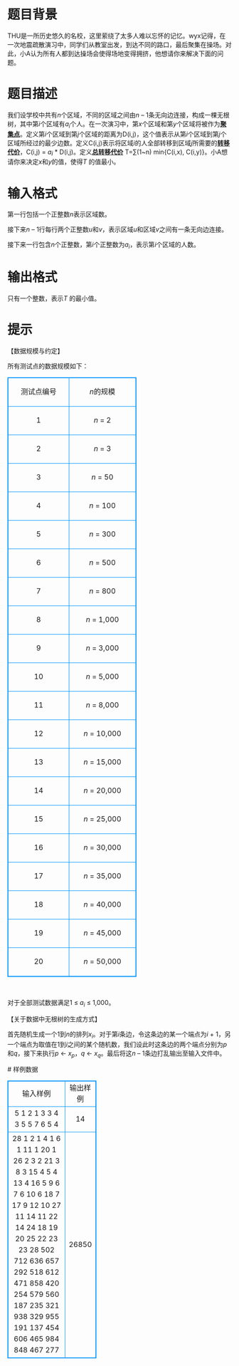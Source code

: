 # 

 
 # 题目背景 
<p>THU是一所历史悠久的名校，这里萦绕了太多人难以忘怀的记忆。wyx记得，在一次地震疏散演习中，同学们从教室出发，到达不同的路口，最后聚集在操场。对此，小A认为所有人都到达操场会使得场地变得拥挤，他想请你来解决下面的问题。</p> 

 
 # 题目描述 
<p>我们设学校中共有<em>n</em>个区域，不同的区域之间由<em>n</em>&nbsp;&ndash;&nbsp;1条无向边连接，构成一棵无根树，其中第<em>i</em>个区域有<em>a<sub>i</sub></em>个人。在一次演习中，第<em>x</em>个区域和第<em>y</em>个区域将被作为<strong><u>聚集点</u></strong>。定义第<em>i</em>个区域到第<em>j</em>个区域的距离为D(i,j)，这个值表示从第<em>i</em>个区域到第<em>j</em>个区域所经过的最少边数。定义C(i,j)表示将区域<em>i</em>的人全部转移到区域<em>j</em>所需要的<strong><u>转移代价</u></strong>，C(i,j)&nbsp;=&nbsp;<i>a<sub><font size="2">i</font></sub></i>&nbsp;*&nbsp;D(i,j)。定义<strong><u>总转移代价</u></strong>&nbsp;T=&sum;(1~n)&nbsp;min{C(i,x),&nbsp;C(i,y)}。小A想请你来决定<em>x</em>和<em>y</em>的值，使得<em>T&nbsp;</em>的值最小。</p> 

 
 # 输入格式 
<p>第一行包括一个正整数<em>n</em>表示区域数。</p>

<p>接下来<em>n</em>&nbsp;&ndash;&nbsp;1行每行两个正整数<em>u</em>和<em>v</em>，表示区域<em>u</em>和区域<em>v</em>之间有一条无向边连接。</p>

<p>接下来一行包含<em>n</em>个正整数，第<em>i</em>个正整数为<em>a<sub>i</sub></em>，表示第<em>i</em>个区域的人数。</p> 

 
 # 输出格式 
<p>只有一个整数，表示<em>T&nbsp;</em>的最小值。</p> 

 
 # 提示 
<p>【数据规模与约定】</p>

<p>所有测试点的数据规模如下：</p>

<table align="center" border="1" cellpadding="0" cellspacing="0" style="width: 290px;" width="435">
	<tbody>
		<tr>
			<td style="width: 145px;">
			<p align="center">测试点编号</p>
			</td>
			<td style="width: 145px;">
			<p align="center"><em>n</em>的规模</p>
			</td>
		</tr>
		<tr>
			<td style="width: 145px;">
			<p align="center">1</p>
			</td>
			<td style="width: 145px;">
			<p align="center"><em>n</em>&nbsp;=&nbsp;2</p>
			</td>
		</tr>
		<tr>
			<td style="width: 145px;">
			<p align="center">2</p>
			</td>
			<td style="width: 145px;">
			<p align="center"><em>n</em>&nbsp;=&nbsp;3</p>
			</td>
		</tr>
		<tr>
			<td style="width: 145px;">
			<p align="center">3</p>
			</td>
			<td style="width: 145px;">
			<p align="center"><em>n</em>&nbsp;=&nbsp;50</p>
			</td>
		</tr>
		<tr>
			<td style="width: 145px;">
			<p align="center">4</p>
			</td>
			<td style="width: 145px;">
			<p align="center"><em>n</em>&nbsp;=&nbsp;100</p>
			</td>
		</tr>
		<tr>
			<td style="width: 145px;">
			<p align="center">5</p>
			</td>
			<td style="width: 145px;">
			<p align="center"><em>n</em>&nbsp;=&nbsp;300</p>
			</td>
		</tr>
		<tr>
			<td style="width: 145px;">
			<p align="center">6</p>
			</td>
			<td style="width: 145px;">
			<p align="center"><em>n</em>&nbsp;=&nbsp;500</p>
			</td>
		</tr>
		<tr>
			<td style="width: 145px;">
			<p align="center">7</p>
			</td>
			<td style="width: 145px;">
			<p align="center"><em>n</em>&nbsp;=&nbsp;800</p>
			</td>
		</tr>
		<tr>
			<td style="width: 145px;">
			<p align="center">8</p>
			</td>
			<td style="width: 145px;">
			<p align="center"><em>n</em>&nbsp;=&nbsp;1,000</p>
			</td>
		</tr>
		<tr>
			<td style="width: 145px;">
			<p align="center">9</p>
			</td>
			<td style="width: 145px;">
			<p align="center"><em>n</em>&nbsp;=&nbsp;3,000</p>
			</td>
		</tr>
		<tr>
			<td style="width: 145px;">
			<p align="center">10</p>
			</td>
			<td style="width: 145px;">
			<p align="center"><em>n</em>&nbsp;=&nbsp;5,000</p>
			</td>
		</tr>
		<tr>
			<td style="width: 145px;">
			<p align="center">11</p>
			</td>
			<td style="width: 145px;">
			<p align="center"><em>n</em>&nbsp;=&nbsp;8,000</p>
			</td>
		</tr>
		<tr>
			<td style="width: 145px;">
			<p align="center">12</p>
			</td>
			<td style="width: 145px;">
			<p align="center"><em>n</em>&nbsp;=&nbsp;10,000</p>
			</td>
		</tr>
		<tr>
			<td style="width: 145px;">
			<p align="center">13</p>
			</td>
			<td style="width: 145px;">
			<p align="center"><em>n</em>&nbsp;=&nbsp;15,000</p>
			</td>
		</tr>
		<tr>
			<td style="width: 145px;">
			<p align="center">14</p>
			</td>
			<td style="width: 145px;">
			<p align="center"><em>n</em>&nbsp;=&nbsp;20,000</p>
			</td>
		</tr>
		<tr>
			<td style="width: 145px;">
			<p align="center">15</p>
			</td>
			<td style="width: 145px;">
			<p align="center"><em>n</em>&nbsp;=&nbsp;25,000</p>
			</td>
		</tr>
		<tr>
			<td style="width: 145px;">
			<p align="center">16</p>
			</td>
			<td style="width: 145px;">
			<p align="center"><em>n</em>&nbsp;=&nbsp;30,000</p>
			</td>
		</tr>
		<tr>
			<td style="width: 145px;">
			<p align="center">17</p>
			</td>
			<td style="width: 145px;">
			<p align="center"><em>n</em>&nbsp;=&nbsp;35,000</p>
			</td>
		</tr>
		<tr>
			<td style="width: 145px;">
			<p align="center">18</p>
			</td>
			<td style="width: 145px;">
			<p align="center"><em>n</em>&nbsp;=&nbsp;40,000</p>
			</td>
		</tr>
		<tr>
			<td style="width: 145px;">
			<p align="center">19</p>
			</td>
			<td style="width: 145px;">
			<p align="center"><em>n</em>&nbsp;=&nbsp;45,000</p>
			</td>
		</tr>
		<tr>
			<td style="width: 145px;">
			<p align="center">20</p>
			</td>
			<td style="width: 145px;">
			<p align="center"><em>n</em>&nbsp;=&nbsp;50,000</p>
			</td>
		</tr>
	</tbody>
</table>

<div style="clear: both;">&nbsp;</div>

<p>对于全部测试数据满足1&nbsp;&le;&nbsp;<em>a<sub>i</sub></em>&nbsp;&le;&nbsp;1,000。</p>

<p>【关于数据中无根树的生成方式】</p>

<p>首先随机生成一个1到<em>n</em>的排列<em>x<sub>i</sub></em>。对于第<em>i</em>条边，令这条边的某一个端点为<em>i</em>&nbsp;+&nbsp;1，另一个端点为取值在1到<em>i</em>之间的某个随机数，我们设此时这条边的两个端点分别为<em>p</em>和<em>q</em>，接下来执行<em>p</em>&nbsp;&larr;&nbsp;<em>x<sub>p</sub></em>，<em>q</em>&nbsp;&larr;&nbsp;<em>x<sub>q</sub></em>。最后将这<em>n</em>&nbsp;&ndash;&nbsp;1条边打乱输出至输入文件中。</p> 
# 样例数据
<style>
        table,table tr th, table tr td { border:1px solid #0094ff; }
        table { width: 200px; min-height: 25px; line-height: 25px; text-align: center; border-collapse: collapse;}   
    </style>
<table>
	<tr>
		<td>输入样例</td>
		<td>输出样例</td>
	</tr>
<tr><td>5
1 2
1 3
3 4
3 5
5 7 6 5 4
</td><td>14
</td></tr><tr><td>28
1 2
1 4
1 6
1 11
1 20
1 26
2 3
2 21
3 8
3 15
4 5
4 13
4 16
5 9
6 7
6 10
6 18
7 17
9 12
10 27
11 14
11 22
14 24
18 19
20 25
22 23
23 28
502 712 636 657 292 518 612 471 858 420 254 579 560 187 235 321 938 329 955 191 137 454 606 465 984 848 467 277
</td><td>26850
</td></tr></table>

